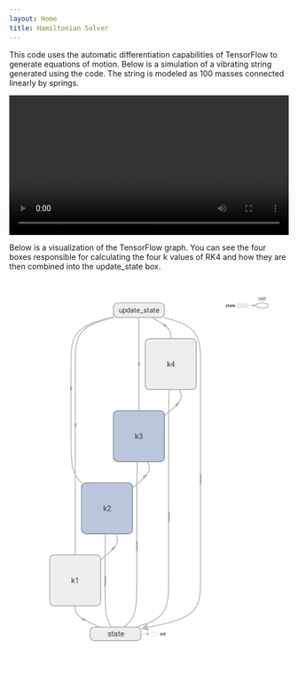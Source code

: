```yaml
---
layout: Home
title: Hamiltonian Solver
---
```


This code uses the automatic differentiation capabilities of TensorFlow to generate equations of motion.  Below is a simulation of a vibrating string generated using the code.  The string is modeled as 100 masses connected linearly by springs.

<div class="myvideo">
   <video  style="display:block; width:100%; height:auto;" autoplay controls loop="loop">
       <source src="im.mp4" type="video/mp4" />
   </video>
</div>

Below is a visualization of the TensorFlow graph.  You can see the four boxes responsible for calculating the four k values of RK4 and how they are then combined into the update_state box.

![TensorFlow Graph](graph.png)
